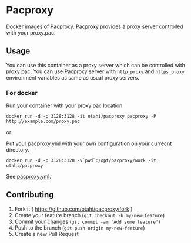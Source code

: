 # Pacproxy

Docker images of [Pacproxy](https://github.com/otahi/pacproxy/).
Pacproxy provides a proxy server controlled with your proxy.pac.

## Usage

You can use this container as a proxy server which can be controlled with proxy pac.
You can use Pacproxy server with `http_proxy` and `https_proxy` environment variables as same as usual proxy servers.

### For docker

Run your container with your proxy pac location.

```
docker run -d -p 3128:3128 -it otahi/pacproxy pacproxy -P http://example.com/proxy.pac
```
or

Put your pacproxy.yml with your own configuration on your currecnt directory.
```
docker run -d -p 3128:3128 -v`pwd`:/opt/pacproxy/work -it otahi/pacproxy
```

See  [pacproxy.yml](https://github.com/otahi/pacproxy/box/docker/pacproxy.yml).

## Contributing

1. Fork it ( https://github.com/otahi/pacproxy/fork )
2. Create your feature branch (`git checkout -b my-new-feature`)
3. Commit your changes (`git commit -am 'Add some feature'`)
4. Push to the branch (`git push origin my-new-feature`)
5. Create a new Pull Request
